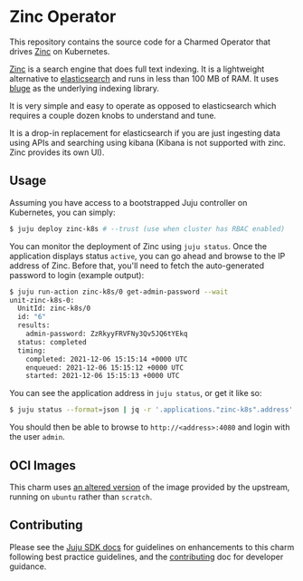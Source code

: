 # Zinc Operator

This repository contains the source code for a Charmed Operator that drives [Zinc] on Kubernetes.

[Zinc] is a search engine that does full text indexing. It is a lightweight alternative to
[elasticsearch] and runs in less than 100 MB of RAM. It uses [bluge] as the underlying indexing
library.

It is very simple and easy to operate as opposed to elasticsearch which requires a couple dozen
knobs to understand and tune.

It is a drop-in replacement for elasticsearch if you are just ingesting data using APIs and
searching using kibana (Kibana is not supported with zinc. Zinc provides its own UI).

## Usage

Assuming you have access to a bootstrapped Juju controller on Kubernetes, you can simply:

```bash
$ juju deploy zinc-k8s # --trust (use when cluster has RBAC enabled)
```

You can monitor the deployment of Zinc using `juju status`. Once the application displays status
`active`, you can go ahead and browse to the IP address of Zinc. Before that, you'll need to fetch
the auto-generated password to login (example output):

```bash
$ juju run-action zinc-k8s/0 get-admin-password --wait
unit-zinc-k8s-0:
  UnitId: zinc-k8s/0
  id: "6"
  results:
    admin-password: ZzRkyyFRVFNy3Qv5JQ6tYEkq
  status: completed
  timing:
    completed: 2021-12-06 15:15:14 +0000 UTC
    enqueued: 2021-12-06 15:15:12 +0000 UTC
    started: 2021-12-06 15:15:13 +0000 UTC
```

You can see the application address in `juju status`, or get it like so:

```bash
$ juju status --format=json | jq -r '.applications."zinc-k8s".address'
```

You should then be able to browse to `http://<address>:4080` and login with the user `admin`.

## OCI Images

This charm uses [an altered version](https://hub.docker.com/r/jnsgruk/zinc) of the image provided by the upstream, running on `ubuntu` rather than `scratch`. 

## Contributing

Please see the [Juju SDK docs](https://juju.is/docs/sdk) for guidelines
on enhancements to this charm following best practice guidelines, and the
[contributing] doc for developer guidance.

[zinc]: https://github.com/prabhatsharma/zinc
[bluge]: https://github.com/blugelabs/bluge
[elasticsearch]: https://www.elastic.co/
[zinc image]: https://gallery.ecr.aws/m5j1b6u0/zinc
[contributing]: https://github.com/jnsgruk/zinc-k8s-operator/blob/main/CONTRIBUTING.md
